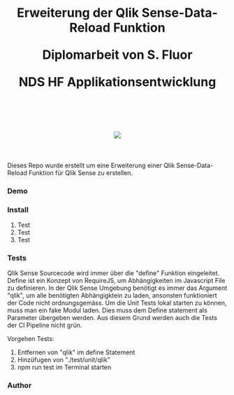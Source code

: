 <h1 align="center">
  <p="#">Erweiterung der Qlik Sense-Data-Reload Funktion</p>
  <p="##">Diplomarbeit von S. Fluor</p>
  <p="##">NDS HF Applikationsentwicklung</p>
  <br><br>
  <img src="https://www.ibw.ch/themes/custom/ibw/logo.png">
  <br><br>
</h1>
Dieses Repo wurde erstellt um eine Erweiterung einer Qlik Sense-Data-Reload Funktion für Qlik Sense zu erstellen.

### Demo

### Install
1. Test
2. Test
3. Test

### Tests
Qlik Sense Sourcecode wird immer über die "define" Funktion eingeleitet. Define ist ein Konzept von RequireJS, um Abhängigkeiten im Javascript File zu definieren. In der Qlik Sense Umgebung benötigt es immer das Argument "qlik", um alle benötigten Abhängigktein zu laden, ansonsten funktioniert der Code nicht ordnungsgemäss.
Um die Unit Tests lokal starten zu können, muss man ein fake Modul laden. Dies muss dem Define statement als Parameter übergeben werden.
Aus diesem Grund werden auch die Tests der CI Pipeline nicht grün.

Vorgehen Tests:
1. Entfernen von "qlik" im define Statement
2. Hinzüfugen von "./test/unit/qlik"
3. npm run test im Terminal starten


### Author
